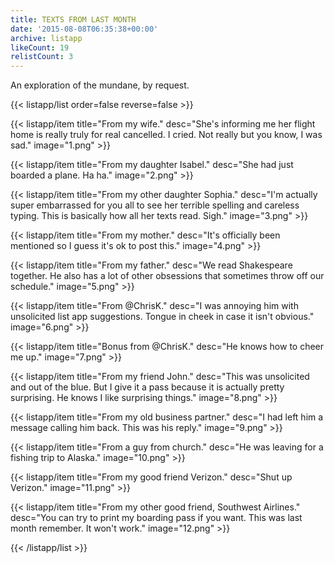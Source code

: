 ```yaml
---
title: TEXTS FROM LAST MONTH
date: '2015-08-08T06:35:38+00:00'
archive: listapp
likeCount: 19
relistCount: 3
---
```


An exploration of the mundane, by request.

{{< listapp/list order=false reverse=false >}}

   {{< listapp/item title="From my wife."
      desc="She's informing me her flight home is really truly for real cancelled. I cried. Not really but you know, I was sad."
      image="1.png" >}}

   {{< listapp/item title="From my daughter Isabel."
      desc="She had just boarded a plane. Ha ha."
      image="2.png" >}}

   {{< listapp/item title="From my other daughter Sophia."
      desc="I'm actually super embarrassed for you all to see her terrible spelling and careless typing. This is basically how all her texts read. Sigh."
      image="3.png" >}}

   {{< listapp/item title="From my mother."
      desc="It's officially been mentioned so I guess it's ok to post this."
      image="4.png" >}}

   {{< listapp/item title="From my father."
      desc="We read Shakespeare together. He also has a lot of other obsessions that sometimes throw off our schedule."
      image="5.png" >}}

   {{< listapp/item title="From @ChrisK."
      desc="I was annoying him with unsolicited list app suggestions. Tongue in cheek in case it isn't obvious."
      image="6.png" >}}

   {{< listapp/item title="Bonus from @ChrisK."
      desc="He knows how to cheer me up."
      image="7.png" >}}

   {{< listapp/item title="From my friend John."
      desc="This was unsolicited and out of the blue. But I give it a pass because it is actually pretty surprising. He knows I like surprising things."
      image="8.png" >}}

   {{< listapp/item title="From my old business partner."
      desc="I had left him a message calling him back. This was his reply."
      image="9.png" >}}

   {{< listapp/item title="From a guy from church."
      desc="He was leaving for a fishing trip to Alaska."
      image="10.png" >}}

   {{< listapp/item title="From my good friend Verizon."
      desc="Shut up Verizon."
      image="11.png" >}}

   {{< listapp/item title="From my other good friend, Southwest Airlines."
      desc="You can try to print my boarding pass if you want. This was last month remember. It won't work."
      image="12.png" >}}

{{< /listapp/list >}}

